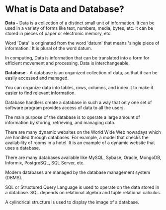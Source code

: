 # What is Data and Database?
**Data -** Data is a collection of a distinct small unit of information. It can be used in a variety of forms like text, numbers, media, bytes, etc. it can be stored in pieces of paper or electronic memory, etc.

Word 'Data' is originated from the word 'datum' that means 'single piece of information.' It is plural of the word datum.

In computing, Data is information that can be translated into a form for efficient movement and processing. Data is interchangeable.

**Database -** A database is an organized collection of data, so that it can be easily accessed and managed.

You can organize data into tables, rows, columns, and index it to make it easier to find relevant information.

Database handlers create a database in such a way that only one set of software program provides access of data to all the users.

The main purpose of the database is to operate a large amount of information by storing, retrieving, and managing data.

There are many dynamic websites on the World Wide Web nowadays which are handled through databases. For example, a model that checks the availability of rooms in a hotel. It is an example of a dynamic website that uses a database.

There are many databases available like MySQL, Sybase, Oracle, MongoDB, Informix, PostgreSQL, SQL Server, etc.

Modern databases are managed by the database management system (DBMS).

SQL or Structured Query Language is used to operate on the data stored in a database. SQL depends on relational algebra and tuple relational calculus.

A cylindrical structure is used to display the image of a database.
